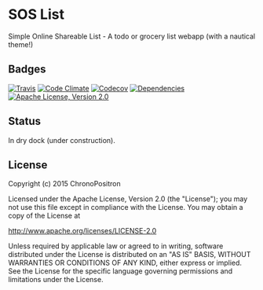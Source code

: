 # SOS List
Simple Online Shareable List - A todo or grocery list webapp (with a nautical theme!)

## Badges

[![Travis](https://img.shields.io/travis/ChronoPositron/sos_list.svg)](https://travis-ci.org/ChronoPositron/sos_list)
[![Code Climate](https://img.shields.io/codeclimate/github/ChronoPositron/sos_list.svg)](https://codeclimate.com/github/ChronoPositron/sos_list)
[![Codecov](https://img.shields.io/codecov/c/github/ChronoPositron/sos_list.svg)](https://codecov.io/github/ChronoPositron/sos_list)
[![Dependencies](https://img.shields.io/gemnasium/ChronoPositron/sos_list.svg)](https://gemnasium.com/ChronoPositron/sos_list)
[![Apache License, Version 2.0](https://img.shields.io/github/license/chronopositron/sos_list.svg)](http://opensource.org/licenses/Apache-2.0)

## Status

In dry dock (under construction).


## License

Copyright (c) 2015 ChronoPositron

Licensed under the Apache License, Version 2.0 (the "License");
you may not use this file except in compliance with the License.
You may obtain a copy of the License at

   http://www.apache.org/licenses/LICENSE-2.0

Unless required by applicable law or agreed to in writing, software
distributed under the License is distributed on an "AS IS" BASIS,
WITHOUT WARRANTIES OR CONDITIONS OF ANY KIND, either express or implied.
See the License for the specific language governing permissions and
limitations under the License.
